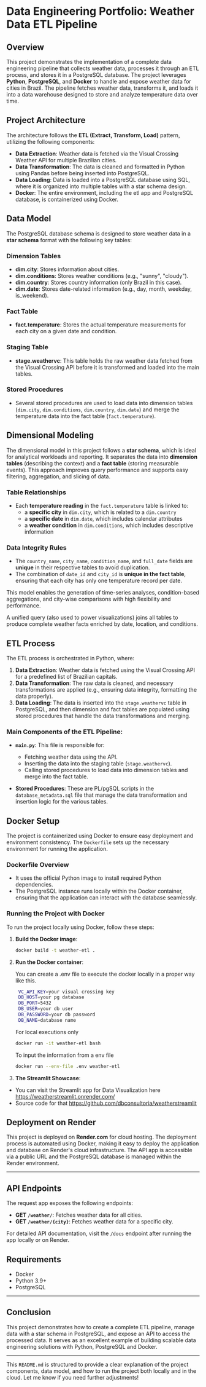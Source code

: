 # Data Engineering Portfolio: Weather Data ETL Pipeline

## Overview

This project demonstrates the implementation of a complete data engineering pipeline that collects weather data, processes it through an ETL process, and stores it in a PostgreSQL database. The project leverages **Python**, **PostgreSQL**, and **Docker** to handle and expose weather data for cities in Brazil. The pipeline fetches weather data, transforms it, and loads it into a data warehouse designed to store and analyze temperature data over time.

## Project Architecture

The architecture follows the **ETL (Extract, Transform, Load)** pattern, utilizing the following components:

* **Data Extraction**: Weather data is fetched via the Visual Crossing Weather API for multiple Brazilian cities.
* **Data Transformation**: The data is cleaned and formatted in Python using Pandas before being inserted into PostgreSQL.
* **Data Loading**: Data is loaded into a PostgreSQL database using SQL, where it is organized into multiple tables with a star schema design.
* **Docker**: The entire environment, including the etl app and PostgreSQL database, is containerized using Docker.

## Data Model

The PostgreSQL database schema is designed to store weather data in a **star schema** format with the following key tables:

### Dimension Tables

* **dim.city**: Stores information about cities.
* **dim.conditions**: Stores weather conditions (e.g., "sunny", "cloudy").
* **dim.country**: Stores country information (only Brazil in this case).
* **dim.date**: Stores date-related information (e.g., day, month, weekday, is\_weekend).

### Fact Table

* **fact.temperature**: Stores the actual temperature measurements for each city on a given date and condition.

### Staging Table

* **stage.weathervc**: This table holds the raw weather data fetched from the Visual Crossing API before it is transformed and loaded into the main tables.

### Stored Procedures

* Several stored procedures are used to load data into dimension tables (`dim.city`, `dim.conditions`, `dim.country`, `dim.date`) and merge the temperature data into the fact table (`fact.temperature`).

## Dimensional Modeling

The dimensional model in this project follows a **star schema**, which is ideal for analytical workloads and reporting. It separates the data into **dimension tables** (describing the context) and a **fact table** (storing measurable events). This approach improves query performance and supports easy filtering, aggregation, and slicing of data.

### Table Relationships

- Each **temperature reading** in the `fact.temperature` table is linked to:
  - a **specific city** in `dim.city`, which is related to a `dim.country`
  - a **specific date** in `dim.date`, which includes calendar attributes
  - a **weather condition** in `dim.conditions`, which includes descriptive information

### Data Integrity Rules

- The `country_name`, `city_name`, `condition_name`, and `full_date` fields are **unique** in their respective tables to avoid duplication.
- The combination of `date_id` and `city_id` is **unique in the fact table**, ensuring that each city has only one temperature record per date.

This model enables the generation of time-series analyses, condition-based aggregations, and city-wise comparisons with high flexibility and performance.

A unified query (also used to power visualizations) joins all tables to produce complete weather facts enriched by date, location, and conditions.

## ETL Process

The ETL process is orchestrated in Python, where:

1. **Data Extraction**: Weather data is fetched using the Visual Crossing API for a predefined list of Brazilian capitals.
2. **Data Transformation**: The raw data is cleaned, and necessary transformations are applied (e.g., ensuring data integrity, formatting the data properly).
3. **Data Loading**: The data is inserted into the `stage.weathervc` table in PostgreSQL, and then dimension and fact tables are populated using stored procedures that handle the data transformations and merging.

### Main Components of the ETL Pipeline:

* **`main.py`**: This file is responsible for:

  * Fetching weather data using the API.
  * Inserting the data into the staging table (`stage.weathervc`).
  * Calling stored procedures to load data into dimension tables and merge into the fact table.
* **Stored Procedures**: These are PL/pgSQL scripts in the `database_metadata.sql` file that manage the data transformation and insertion logic for the various tables.

## Docker Setup

The project is containerized using Docker to ensure easy deployment and environment consistency. The `Dockerfile` sets up the necessary environment for running the application.

### Dockerfile Overview

* It uses the official Python image to install required Python dependencies.
* The PostgreSQL instance runs locally within the Docker container, ensuring that the application can interact with the database seamlessly.

### Running the Project with Docker

To run the project locally using Docker, follow these steps:

1. **Build the Docker image**:

   ```bash
   docker build -t weather-etl .
   ```

2. **Run the Docker container**:

    You can create a .env file to execute the docker locally in a proper way like this.

   ```bash
    VC_API_KEY=your visual crossing key
    DB_HOST=your pg database
    DB_PORT=5432
    DB_USER=your db user
    DB_PASSWORD=your db password
    DB_NAME=database name
    ```
    
    For local executions only 
   ```bash
   docker run -it weather-etl bash
   ```
   To input the information from a env file
   ```bash
   docker run --env-file .env weather-etl
   ```

3. **The Streamlit Showcase**:
   
* You can visit the Streamlit app for Data Visualization here https://weatherstreamlit.onrender.com/
* Source code for that https://github.com/dbconsultoria/weatherstreamlit
   
## Deployment on Render

This project is deployed on **Render.com** for cloud hosting. The deployment process is automated using Docker, making it easy to deploy the application and database on Render's cloud infrastructure. 
The API app is accessible via a public URL and the PostgreSQL database is managed within the Render environment.

---

## API Endpoints

The request app exposes the following endpoints:

* **GET `/weather/`**: Fetches weather data for all cities.
* **GET `/weather/{city}`**: Fetches weather data for a specific city.

For detailed API documentation, visit the `/docs` endpoint after running the app locally or on Render.

## Requirements

* Docker
* Python 3.9+
* PostgreSQL

---

## Conclusion

This project demonstrates how to create a complete ETL pipeline, manage data with a star schema in PostgreSQL, and expose an API to access the processed data. It serves as an excellent example of building scalable data engineering solutions with Python,  PostgreSQL and Docker.

---

This `README.md` is structured to provide a clear explanation of the project components, data model, and how to run the project both locally and in the cloud. Let me know if you need further adjustments!
